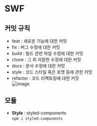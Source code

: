 # SWF

## 커밋 규칙
- feat : 새로운 기능에 대한 커밋
- fix : 버그 수정에 대한 커밋
- build : 빌드 관련 파일 수정에 대한 커밋
- chore : 그 외 자잘한 수정에 대한 커밋
- docs : 문서 수정에 대한 커밋
- style : 코드 스타일 혹은 포맷 등에 관한 커밋
- refactor :  코드 리팩토링에 대한 커밋   
  ![image](https://github.com/Tapirus03/2plusone/assets/87259219/a09d10db-2b9b-4ca5-9805-8b64e2eb021b)


## 모듈
- <b>Style</b> : styled-components   
  ```npm i styled-components```
